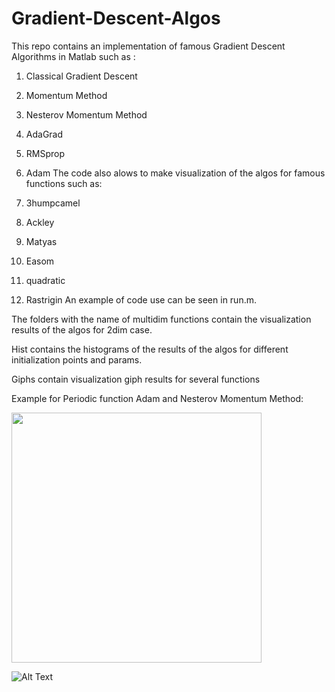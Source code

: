 # Gradient-Descent-Algos
This repo contains an implementation of famous Gradient Descent Algorithms in Matlab such as :

1) Classical Gradient Descent
2) Momentum Method
3) Nesterov Momentum Method
4) AdaGrad
5) RMSprop
6) Adam
The code also alows to make visualization of the algos for famous functions such as:

1) 3humpcamel
2) Ackley
3) Matyas
4) Easom
5) quadratic
6) Rastrigin
An example of code use can be seen in run.m.

The folders with the name of multidim functions contain the visualization results of the algos for 2dim case. 

Hist contains the histograms of the results of the algos for different initialization points and params.

Giphs contain visualization giph results for several functions

Example for Periodic function Adam and Nesterov Momentum Method:

<img src="https://github.com/Mypathissional/Gradient-Descent-Algos/blob/master/giphs/Periodic/Adam.gif" width="400" height="400">


![Alt Text](https://github.com/Mypathissional/Gradient-Descent-Algos/blob/master/giphs/Periodic/NesterovMomentum.gif)


